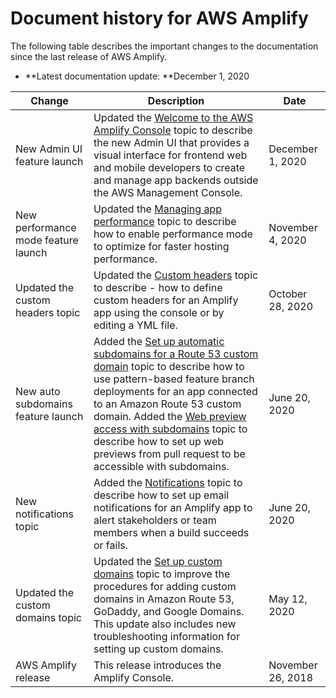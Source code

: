 # Document history for AWS Amplify<a name="document-history"></a>

The following table describes the important changes to the documentation since the last release of AWS Amplify\.
+ **Latest documentation update: **December 1, 2020


| Change | Description | Date | 
| --- | --- | --- | 
| New Admin UI feature launch | Updated the [Welcome to the AWS Amplify Console](welcome.md#welcome.title) topic to describe the new Admin UI that provides a visual interface for frontend web and mobile developers to create and manage app backends outside the AWS Management Console\. | December 1, 2020 | 
| New performance mode feature launch | Updated the [Managing app performance](ttl.md#ttl.title) topic to describe how to enable performance mode to optimize for faster hosting performance\.  | November 4, 2020 | 
| Updated the custom headers topic | Updated the [Custom headers](custom-headers.md#custom-headers.title) topic to describe \- how to define custom headers for an Amplify app using the console or by editing a YML file\.  | October 28, 2020 | 
| New auto subdomains feature launch | Added the [Set up automatic subdomains for a Route 53 custom domain](to-set-up-automatic-subdomains-for-a-Route-53-custom-domain.md#to-set-up-automatic-subdomains-for-a-Route-53-custom-domain.title) topic to describe how to use pattern\-based feature branch deployments for an app connected to an Amazon Route 53 custom domain\. Added the [Web preview access with subdomains](pr-previews.md#web-preview-access-on-subdomains) topic to describe how to set up web previews from pull request to be accessible with subdomains\. | June 20, 2020 | 
| New notifications topic | Added the [Notifications](notifications.md#notifications.title) topic to describe how to set up email notifications for an Amplify app to alert stakeholders or team members when a build succeeds or fails\. | June 20, 2020 | 
| Updated the custom domains topic | Updated the [Set up custom domains](custom-domains.md) topic to improve the procedures for adding custom domains in Amazon Route 53, GoDaddy, and Google Domains\. This update also includes new troubleshooting information for setting up custom domains\. | May 12, 2020 | 
| AWS Amplify release | This release introduces the Amplify Console\.  | November 26, 2018 | 